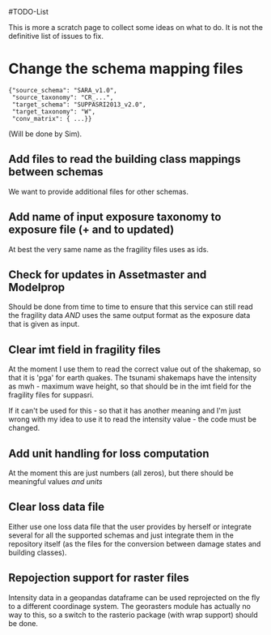 #TODO-List


This is more a scratch page to collect some ideas on what
to do.
It is not the definitive list of issues to fix.


# Change the schema mapping files

```
{"source_schema": "SARA_v1.0",
 "source_taxonomy": "CR_...",
 "target_schema": "SUPPASRI2013_v2.0",
 "target_taxonomy": "W",
 "conv_matrix": { ...}}
```

(Will be done by Sim).

## Add files to read the building class mappings between schemas
We want to provide additional files for other schemas.
## Add name of input exposure taxonomy to exposure file (+ and to updated)
At best the very same name as the fragility files uses as ids.
## Check for updates in Assetmaster and Modelprop
Should be done from time to time to ensure that this service can still
read the fragility data *AND* uses the same output format as the
exposure data that is given as input.
## Clear imt field in fragility files
At the moment I use them to read the correct value out of the shakemap,
so that it is 'pga' for earth quakes.
The tsunami shakemaps have the intensity as mwh - maximum wave height,
so that should be in the imt field for the fragility files for suppasri.

If it can't be used for this - so that it has another meaning and I'm
just wrong with my idea to use it to read the intensity value -
the code must be changed.
## Add unit handling for loss computation
At the moment this are just numbers (all zeros), but there should be
meaningful values *and units*
## Clear loss data file
Either use one loss data file that the user provides by herself or
integrate several for all the supported schemas and just integrate
them in the repository itself (as the files for the conversion between
damage states and building classes).
## Repojection support for raster files
Intensity data in a geopandas dataframe can be used reprojected on the fly to
a different coordinage system. The georasters module has actually no way to this,
so a switch to the rasterio package (with wrap support) should be done.
